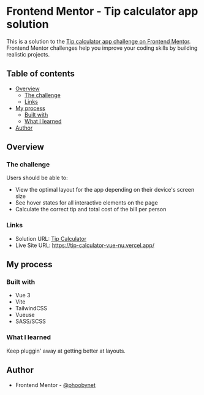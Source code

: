 # Frontend Mentor - Tip calculator app solution

This is a solution to the [Tip calculator app challenge on Frontend Mentor](https://www.frontendmentor.io/challenges/tip-calculator-app-ugJNGbJUX). Frontend Mentor challenges help you improve your coding skills by building realistic projects.

## Table of contents

- [Overview](#overview)
  - [The challenge](#the-challenge)
  - [Links](#links)
- [My process](#my-process)
  - [Built with](#built-with)
  - [What I learned](#what-i-learned)
- [Author](#author)

## Overview

### The challenge

Users should be able to:

- View the optimal layout for the app depending on their device's screen size
- See hover states for all interactive elements on the page
- Calculate the correct tip and total cost of the bill per person

### Links

- Solution URL: [Tip Calculator](https://github.com/phoobynet/tip-calculator-vue)
- Live Site URL: https://tip-calculator-vue-nu.vercel.app/

## My process

### Built with

- Vue 3
- Vite
- TailwindCSS
- Vueuse
- SASS/SCSS

### What I learned

Keep pluggin' away at getting better at layouts.

## Author

- Frontend Mentor - [@phoobynet](https://www.frontendmentor.io/profile/phoobynet)
